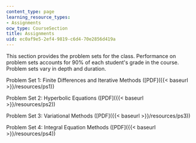 ```yaml
---
content_type: page
learning_resource_types:
- Assignments
ocw_type: CourseSection
title: Assignments
uid: ec0af9e5-2ef4-9819-c6d4-70e2856d419a
---
```


This section provides the problem sets for the class. Performance on problem sets accounts for 90% of each student's grade in the course. Problem sets vary in depth and duration.

Problem Set 1: Finite Differences and Iterative Methods ([PDF]({{< baseurl >}}/resources/ps1))

Problem Set 2: Hyperbolic Equations ([PDF]({{< baseurl >}}/resources/ps2))

Problem Set 3: Variational Methods ([PDF]({{< baseurl >}}/resources/ps3))

Problem Set 4: Integral Equation Methods ([PDF]({{< baseurl >}}/resources/ps4))